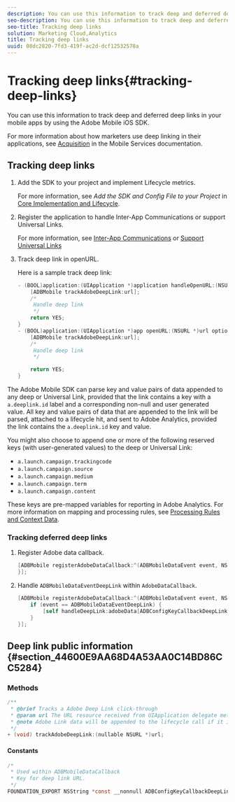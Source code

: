 ```yaml
---
description: You can use this information to track deep and deferred deep links in your mobile apps by using the Adobe Mobile iOS SDK.
seo-description: You can use this information to track deep and deferred deep links in your mobile apps by using the Adobe Mobile iOS SDK.
seo-title: Tracking deep links
solution: Marketing Cloud,Analytics
title: Tracking deep links
uuid: 08dc2820-7fd3-419f-ac2d-dcf12532578a
---
```


# Tracking deep links{#tracking-deep-links}

You can use this information to track deep and deferred deep links in your mobile apps by using the Adobe Mobile iOS SDK.

For more information about how marketers use deep linking in their applications, see [Acquisition](/help/ios/acquisition-main/acquisition.md) in the Mobile Services documentation.

## Tracking deep links

1. Add the SDK to your project and implement Lifecycle metrics.

   For more information, see *Add the SDK and Config File to your Project* in [Core Implementation and Lifecycle](/help/ios/getting-started/dev-qs.md). 
1. Register the application to handle Inter-App Communications or support Universal Links. 

    For more information, see [Inter-App Communications](https://developer.apple.com/library/ios/documentation/iPhone/Conceptual/iPhoneOSProgrammingGuide/Inter-AppCommunication/Inter-AppCommunication.html#//apple_ref/doc/uid/TP40007072-CH6-SW10) or [Support Universal Links](https://developer.apple.com/library/ios/documentation/General/Conceptual/AppSearch/UniversalLinks.html)

1. Track deep link in openURL.

   Here is a sample track deep link:

   ```objective-c
   - (BOOL)application:(UIApplication *)application handleOpenURL:(NSURL *)url { 
       [ADBMobile trackAdobeDeepLink:url]; 
       /* 
        Handle deep link 
        */ 
       return YES; 
   } 
   - (BOOL)application:(UIApplication *)app openURL:(NSURL *)url options:(NSDictionary<NSString *, id> *)options { 
       [ADBMobile trackAdobeDeepLink:url]; 
       /* 
        Handle deep link 
        */ 

       return YES; 
   }
   ```

The Adobe Mobile SDK can parse key and value pairs of data appended to any deep or Universal Link, provided that the link contains a key with a `a.deeplink.id` label and a corresponding non-null and user generated value. All key and value pairs of data that are appended to the link will be parsed, attached to a lifecycle hit, and sent to Adobe Analytics, provided the link contains the `a.deeplink.id` key and value.

You might also choose to append one or more of the following reserved keys (with user-generated values) to the deep or Universal Link:

* `a.launch.campaign.trackingcode` 
* `a.launch.campaign.source` 
* `a.launch.campaign.medium` 
* `a.launch.campaign.term` 
* `a.launch.campaign.content`

These keys are pre-mapped variables for reporting in Adobe Analytics. For more information on mapping and processing rules, see [Processing Rules and Context Data](/help/ios/getting-started/proc-rules.md).

### Tracking deferred deep links

1. Register Adobe data callback.

   ```objective-c
   [ADBMobile registerAdobeDataCallback:^(ADBMobileDataEvent event, NSDictionary * _Nullable adobeData) { 
   }];
   ```

1. Handle `ADBMobileDataEventDeepLink` within `AdobeDataCallback`.

   ```objective-c
   [ADBMobile registerAdobeDataCallback:^(ADBMobileDataEvent event, NSDictionary * _Nullable adobeData) { 
       if (event == ADBMobileDataEventDeepLink) { 
           [self handleDeepLink:adobeData[ADBConfigKeyCallbackDeepLink]]; 
       } 
   }];
   ```

## Deep link public information {#section_44600E9AA68D4A53AA0C14BD86CC5284}

### Methods

```objective-c
/** 
 * @brief Tracks a Adobe Deep Link click-through 
 * @param url The URL resource received from UIApplication delegate method. 
 * @note Adobe Link data will be appended to the lifecycle call if it is a launch event, otherwise an extra call will be sent. 
 */ 
+ (void) trackAdobeDeepLink:(nullable NSURL *)url;
```

#### Constants

```objective-c
/* 
 * Used within ADBMobileDataCallback 
 * Key for deep link URL. 
 */ 
FOUNDATION_EXPORT NSString *const __nonnull ADBConfigKeyCallbackDeepLink;
```

